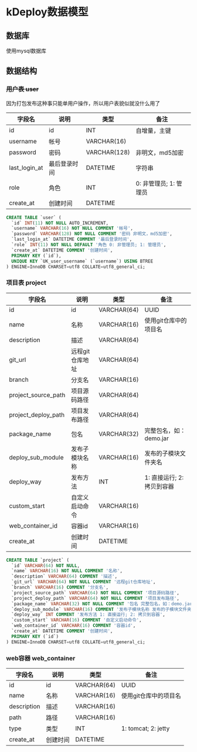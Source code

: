 # kDeploy数据模型

## 数据库
使用mysql数据库


## 数据结构

### ~~用户表 user~~
因为打包发布这种事只能单用户操作，所以用户表貌似就没什么用了

| 字段名 | 说明 | 类型 | 备注 |
| --- | --- | --- | --- |
| id | id | INT | 自增量，主键 |
| username | 帐号 | VARCHAR(16) |  |
| password | 密码 | VARCHAR(128) | 非明文，md5加密 |
| last_login_at | 最后登录时间 | DATETIME | 字符串 |
| role | 角色 | INT | 0: 非管理员; 1: 管理员 |
| create_at | 创建时间 | DATETIME |  |

```sql
CREATE TABLE `user` (
  `id` INT(11) NOT NULL AUTO_INCREMENT,
  `username` VARCHAR(16) NOT NULL COMMENT '帐号',
  `password` VARCHAR(128) NOT NULL COMMENT '密码 非明文，md5加密',
  `last_login_at` DATETIME COMMENT '最后登录时间',
  `role` INT(11) NOT NULL DEFAULT '角色 0: 非管理员; 1: 管理员',
  `create_at` DATETIME COMMENT '创建时间',
  PRIMARY KEY (`id`),
  UNIQUE KEY `UK_user_username` (`username`) USING BTREE
) ENGINE=InnoDB CHARSET=utf8 COLLATE=utf8_general_ci;
```

### 项目表 project
| 字段名 | 说明 | 类型 | 备注 |
| --- | --- | --- | --- |
| id | id | VARCHAR(64) | UUID |
| name | 名称 | VARCHAR(16) | 使用git仓库中的项目名 |
| description | 描述 | VARCHAR(64) |  |
| git_url | 远程git仓库地址 | VARCHAR(64) |  |
| branch | 分支名 | VARCHAR(16) |  |
| project_source_path | 项目源码路径 | VARCHAR(64) |  |
| project_deploy_path | 项目发布路径 | VARCHAR(64) |  |
| package_name | 包名 | VARCHAR(32) | 完整包名，如：demo.jar |
| deploy_sub_module | 发布子模块名称 | VARCHAR(16) | 发布的子模块文件夹名 |
| deploy_way | 发布方法 | INT | 1: 直接运行; 2: 拷贝到容器 |
| custom_start | 自定义启动命令 | VARCHAR(16) |  |
| web_container_id | 容器id | VARCHAR(16) |  |
| create_at | 创建时间 | DATETIME |  |

```sql
CREATE TABLE `project` (
  `id` VARCHAR(64) NOT NULL,
  `name` VARCHAR(16) NOT NULL COMMENT '名称',
  `description` VARCHAR(64) COMMENT '描述',
  `git_url` VARCHAR(64) NOT NULL COMMENT '远程git仓库地址',
  `branch` VARCHAR(16) COMMENT '分支名',
  `project_source_path` VARCHAR(64) NOT NULL COMMENT '项目源码路径',
  `project_deploy_path` VARCHAR(64) NOT NULL COMMENT '项目发布路径',
  `package_name` VARCHAR(32) NOT NULL COMMENT '包名 完整包名，如：demo.jar',
  `deploy_sub_module` VARCHAR(16) COMMENT '发布子模块名称 发布的子模块文件夹名',
  `deploy_way` INT COMMENT '发布方法 1: 直接运行; 2: 拷贝到容器',
  `custom_start` VARCHAR(16) COMMENT '自定义启动命令',
  `web_container_id` VARCHAR(16) COMMENT '容器id',
  `create_at` DATETIME COMMENT '创建时间',
  PRIMARY KEY (`id`)
) ENGINE=InnoDB CHARSET=utf8 COLLATE=utf8_general_ci;
```

### web容器 web_container
| 字段名 | 说明 | 类型 | 备注 |
| --- | --- | --- | --- |
| id | id | VARCHAR(64) | UUID |
| name | 名称 | VARCHAR(16) | 使用git仓库中的项目名 |
| description | 描述 | VARCHAR(16) |  |
| path | 路径 | VARCHAR(16) |  |
| type | 类型 | INT | 1: tomcat; 2: jetty |
| create_at | 创建时间 | DATETIME |  |
